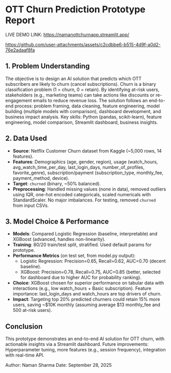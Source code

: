 # OTT Churn Prediction Prototype Report
LIVE DEMO LINK: https://namanottchurnapp.streamlit.app/


https://github.com/user-attachments/assets/c2cdbbe6-b515-4d9f-a0d2-76e2adaaf8fa



## 1. Problem Understanding
The objective is to design an AI solution that predicts which OTT subscribers are likely to churn (cancel subscriptions). Churn is a binary classification problem (1 = churn, 0 = retain). By identifying at-risk users, stakeholders (e.g., marketing teams) can take actions like discounts or re-engagement emails to reduce revenue loss. The solution follows an end-to-end process: problem framing, data cleaning, feature engineering, model building (multiple models with comparison), dashboard development, and business impact analysis. Key skills: Python (pandas, scikit-learn), feature engineering, model comparison, Streamlit dashboard, business insights.

## 2. Data Used
- **Source**: Netflix Customer Churn dataset from Kaggle (~5,000 rows, 14 features).
- **Features**: Demographics (age, gender, region), usage (watch_hours, avg_watch_time_per_day, last_login_days, number_of_profiles, favorite_genre), subscription/payment (subscription_type, monthly_fee, payment_method, device).
- **Target**: `churned` (binary, ~50% balanced).
- **Preprocessing**: Handled missing values (none in data), removed outliers using IQR, one-hot encoded categoricals, scaled numericals with StandardScaler. No major imbalances. For testing, removed `churned` from input CSVs.

## 3. Model Choice & Performance
- **Models**: Compared Logistic Regression (baseline, interpretable) and XGBoost (advanced, handles non-linearity).
- **Training**: 80/20 train/test split, stratified. Used default params for prototype.
- **Performance Metrics** (on test set, from model.py output):
  - Logistic Regression: Precision=0.65, Recall=0.62, AUC=0.70 (decent baseline).
  - XGBoost: Precision=0.78, Recall=0.75, AUC=0.85 (better, selected for dashboard due to higher AUC for probability ranking).
- **Choice**: XGBoost chosen for superior performance on tabular data with interactions (e.g., low watch_hours + Basic subscription). Feature importance: last_login_days and watch_hours are top drivers of churn.
- **Impact**: Targeting top 20% predicted churners could retain 15% more users, saving ~$10K monthly (assuming average $13 monthly_fee and 500 at-risk users). 

## Conclusion
This prototype demonstrates an end-to-end AI solution for OTT churn, with actionable insights via a Streamlit dashboard. Future improvements: Hyperparameter tuning, more features (e.g., session frequency), integration with real-time API.

Author: Naman Sharma
Date: September 28, 2025
